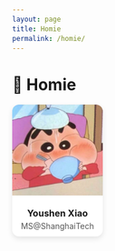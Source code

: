 ```yaml
---
layout: page
title: Homie
permalink: /homie/
---
```


# 👫 Homie

<style>
  .friend-card-container {
    display: flex;
    gap: 20px;
    flex-wrap: wrap;
  }

  .friend-card {
    width: 160px;
    text-align: center;
    text-decoration: none;
    color: inherit;
    border-radius: 12px;
    overflow: hidden;
    box-shadow: 0 4px 10px rgba(0, 0, 0, 0.1);
    transition: transform 0.2s ease, box-shadow 0.2s ease;
    background-color: #fff;
  }

  .friend-card:hover {
    transform: translateY(-5px);
    box-shadow: 0 8px 20px rgba(0, 0, 0, 0.2);
  }

  .friend-card img {
    width: 100%;
    height: 160px;
    object-fit: cover;
  }

  .friend-info {
    padding: 10px;
  }

  .friend-info h4 {
    margin: 8px 0 4px;
    font-size: 16px;
  }

  .friend-info p {
    margin: 0;
    font-size: 14px;
    color: #555;
  }
</style>

<div class="friend-card-container">
  <a href="https://zhaowumian7.github.io/" target="_blank" class="friend-card">
    <img src="/images/friends/YoushenXiao.png" alt="Youshen Xiao">
    <div class="friend-info">
      <h4>Youshen Xiao</h4>
      <p>MS@ShanghaiTech</p>
    </div>
  </a>

<!--
  <a href="https://somefriend.github.io/" target="_blank" class="friend-card">
    <img src="/images/friends/friend2.png" alt="Another Friend">
    <div class="friend-info">
      <h4>Another Friend</h4>
      <p>PhD, MIT</p>
    </div>
  </a>  -->
</div>


<!--
<a href="https://zhaowumian7.github.io/" target="_blank" rel="noopener noreferrer">
  <img src="https://zhaowumian7.github.io/logo.png" alt="Example Site Logo" width="150" />
</a>

<div style="display: flex; gap: 20px;">
  <a href="https://zhaowumian7.github.io/" target="_blank" title="Zhao Wumian">
    <img src="/images/friends/YoushenXiao.png" alt="Zhao" width="100" style="border-radius: 50%;" />
  </a>
  <a href="https://somefriend.github.io/" target="_blank" title="Another Friend">
    <img src="/images/friends/friend2.png" alt="Friend 2" width="100" style="border-radius: 50%;" />
  </a>   
</div>


<div style="display: flex; gap: 20px;">
  <a href="https://zhaowumian7.github.io/" target="_blank" title="Zhao Wumian">
    <img src="/images/friends/YoushenXiao.png" alt="Zhao" width="100" style="border-radius: 50%;" />
  </a>
  <a href="https://somefriend.github.io/" target="_blank" title="Another Friend">
    <img src="/images/friends/friend2.png" alt="Friend 2" width="100" style="border-radius: 50%;" />
  </a>   
</div>
-->

